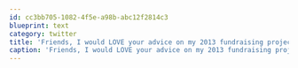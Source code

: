 ```yaml
---
id: cc3bb705-1082-4f5e-a98b-abc12f2814c3
blueprint: text
category: twitter
title: 'Friends, I would LOVE your advice on my 2013 fundraising project ow.ly/erfAZ'
caption: 'Friends, I would LOVE your advice on my 2013 fundraising project <a href="http://ow.ly/erfAZ" title="http://ow.ly/erfAZ" class="link link_untco">ow.ly/erfAZ</a>'
---
```

